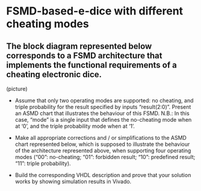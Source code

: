 # FSMD-based-e-dice with different cheating modes

## The block diagram represented below corresponds to a FSMD architecture that implements the functional requirements of a cheating electronic dice.

(picture)

- Assume that only two operating modes are supported: no cheating, and triple probability for the result specified by inputs “result(2:0)”. Present an ASMD chart that illustrates the behaviour of this FSMD. N.B.: In this case, “mode” is a single input that defines the no-cheating mode when at ‘0’, and the triple probability mode when at ‘1’.

- Make all appropriate corrections and / or simplifications to the ASMD chart represented below, which is supposed to illustrate the behaviour of the architecture represented above, when supporting four operating modes (“00”: no-cheating; “01”: forbidden result; “10”: predefined result; “11”: triple probability).  

- Build the corresponding VHDL description and prove that your solution works by showing simulation results in Vivado.
